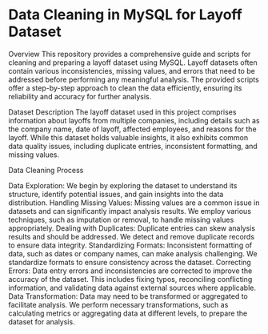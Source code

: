 # **Data Cleaning in MySQL for Layoff Dataset**

Overview
This repository provides a comprehensive guide and scripts for cleaning and preparing a layoff dataset using MySQL. Layoff datasets often contain various inconsistencies, missing values, and errors that need to be addressed before performing any meaningful analysis. The provided scripts offer a step-by-step approach to clean the data efficiently, ensuring its reliability and accuracy for further analysis.

Dataset Description
The layoff dataset used in this project comprises information about layoffs from multiple companies, including details such as the company name, date of layoff, affected employees, and reasons for the layoff. While this dataset holds valuable insights, it also exhibits common data quality issues, including duplicate entries, inconsistent formatting, and missing values.

Data Cleaning Process

Data Exploration: We begin by exploring the dataset to understand its structure, identify potential issues, and gain insights into the data distribution.
Handling Missing Values: Missing values are a common issue in datasets and can significantly impact analysis results. We employ various techniques, such as imputation or removal, to handle missing values appropriately.
Dealing with Duplicates: Duplicate entries can skew analysis results and should be addressed. We detect and remove duplicate records to ensure data integrity.
Standardizing Formats: Inconsistent formatting of data, such as dates or company names, can make analysis challenging. We standardize formats to ensure consistency across the dataset.
Correcting Errors: Data entry errors and inconsistencies are corrected to improve the accuracy of the dataset. This includes fixing typos, reconciling conflicting information, and validating data against external sources where applicable.
Data Transformation: Data may need to be transformed or aggregated to facilitate analysis. We perform necessary transformations, such as calculating metrics or aggregating data at different levels, to prepare the dataset for analysis.
